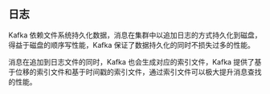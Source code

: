 ## 日志

Kafka 依赖文件系统持久化数据，消息在集群中以追加日志的方式持久化到磁盘，得益于磁盘的顺序写性能，Kafka 保证了数据持久化的同时不损失过多的性能。

消息在追加到日志文件的同时，Kafka 也会生成对应的索引文件，Kafka 提供了基于位移的索引文件和基于时间戳的索引文件，通过索引文件可以极大提升消息查找的性能。